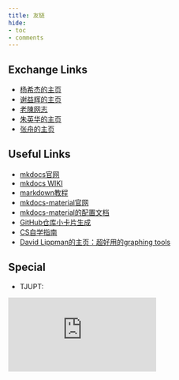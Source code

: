 ```yaml
---
title: 友链
hide:
- toc
- comments
---
```


## Exchange Links

- [杨希杰的主页](https://yang-xijie.github.io/)
- [谢益辉的主页](https://yihui.org/)
- [老陳网志](https://blog.chenyyds.com/)
- [朱英华的主页](https://williamzhu01.github.io/william-circle.github.io/)
- [张舟的主页](https://zhangzhou.site/)

## Useful Links

- [mkdocs官网](https://www.mkdocs.org/)
- [mkdocs WIKI](https://github.com/mkdocs/mkdocs/wiki)
- [markdown教程](https://www.markdownguide.org/)
- [mkdocs-material官网](https://squidfunk.github.io/mkdocs-material/)
- [mkdocs-material的配置文档](https://github.com/squidfunk/mkdocs-material/blob/master/mkdocs.yml)
- [GitHub仓库小卡片生成](https://gh-card.dev/)
- [CS自学指南](https://csdiy.wiki/)
- [David Lippman的主页：超好用的graphing tools](http://dlippman.imathas.com/)

## Special
- TJUPT:

[![](https://tjupt.org/mybar.php?userid=125498.png)](https://tjupt.org/promotionlink.php?key=1dff7324687a78a924366b15ea7fce7f)